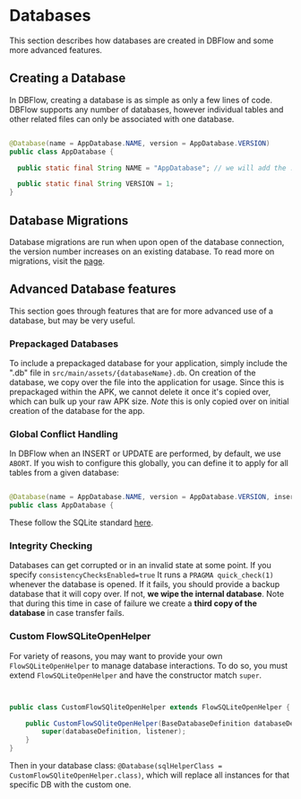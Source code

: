 # Databases

This section describes how databases are created in DBFlow and some more
advanced features.

## Creating a Database

In DBFlow, creating a database is as simple as only a few lines of code. DBFlow
supports any number of databases, however individual tables and other related files
can only be associated with one database.

```java

@Database(name = AppDatabase.NAME, version = AppDatabase.VERSION)
public class AppDatabase {

  public static final String NAME = "AppDatabase"; // we will add the .db extension

  public static final String VERSION = 1;
}


```

## Database Migrations

Database migrations are run when upon open of the database connection,
the version number increases on an existing database.
To read more on migrations, visit the [page](/usage2/Migrations.md).

## Advanced Database features

This section goes through features that are for more advanced use of a database,
but may be very useful.

### Prepackaged Databases
To include a prepackaged database for your application, simply include the ".db" file in `src/main/assets/{databaseName}.db`. On creation of the database, we copy over the file into the application for usage. Since this is prepackaged within the APK, we cannot delete it once it's copied over,
which can bulk up your raw APK size. _Note_ this is only copied over on initial creation
of the database for the app.

### Global Conflict Handling
In DBFlow when an INSERT or UPDATE are performed, by default, we use `ABORT`. If you wish to configure this globally, you can define it to apply for all tables from a given database:


```java

@Database(name = AppDatabase.NAME, version = AppDatabase.VERSION, insertConflict = ConflictAction.IGNORE, updateConflict= ConflictAction.REPLACE)
public class AppDatabase {

```

These follow the SQLite standard [here](https://www.sqlite.org/conflict.html).

### Integrity Checking

Databases can get corrupted or in an invalid state at some point. If you specify
`consistencyChecksEnabled=true` It runs a `PRAGMA quick_check(1)`
whenever the database is opened. If it fails, you should provide a backup database
that it will copy over. If not, **we wipe the internal database**. Note that during this
time in case of failure we create a **third copy of the database** in case transfer fails.

### Custom FlowSQLiteOpenHelper

For variety of reasons, you may want to provide your own `FlowSQLiteOpenHelper`
to manage database interactions. To do so, you must extend `FlowSQLiteOpenHelper`
and have the constructor match `super`.

```java


public class CustomFlowSQliteOpenHelper extends FlowSQLiteOpenHelper {

    public CustomFlowSQliteOpenHelper(BaseDatabaseDefinition databaseDefinition, DatabaseHelperListener listener) {
        super(databaseDefinition, listener);
    }
}


```

Then in your database class: `@Database(sqlHelperClass = CustomFlowSQliteOpenHelper.class)`,
which will replace all instances for that specific DB with the custom one.
